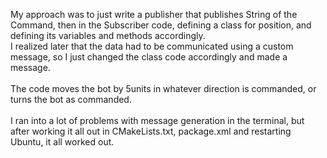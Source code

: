 My approach was to just write a publisher that publishes String of the Command, then in the Subscriber code, defining a class for position, and defining its variables and methods accordingly. \
I realized later that the data had to be communicated using a custom message, so I just changed the class code accordingly and made a message. \
\
The code moves the bot by 5units in whatever direction is commanded, or turns the bot as commanded. \
\
I ran into a lot of problems with message generation in the terminal, but after working it all out in CMakeLists.txt, package.xml and restarting Ubuntu, it all worked out.

